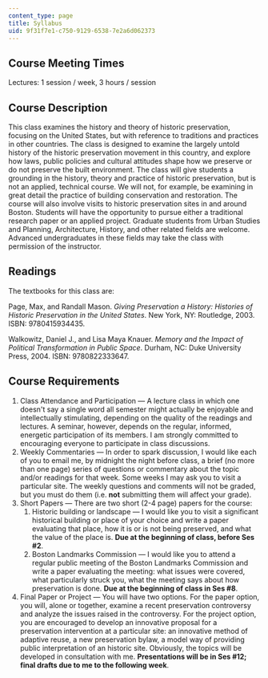 ```yaml
---
content_type: page
title: Syllabus
uid: 9f31f7e1-c750-9129-6538-7e2a6d062373
---
```


Course Meeting Times
--------------------

Lectures: 1 session / week, 3 hours / session

Course Description
------------------

This class examines the history and theory of historic preservation, focusing on the United States, but with reference to traditions and practices in other countries. The class is designed to examine the largely untold history of the historic preservation movement in this country, and explore how laws, public policies and cultural attitudes shape how we preserve or do not preserve the built environment. The class will give students a grounding in the history, theory and practice of historic preservation, but is not an applied, technical course. We will not, for example, be examining in great detail the practice of building conservation and restoration. The course will also involve visits to historic preservation sites in and around Boston. Students will have the opportunity to pursue either a traditional research paper or an applied project. Graduate students from Urban Studies and Planning, Architecture, History, and other related fields are welcome. Advanced undergraduates in these fields may take the class with permission of the instructor.

Readings
--------

The textbooks for this class are:

Page, Max, and Randall Mason. _Giving Preservation a History: Histories of Historic Preservation in the United States_. New York, NY: Routledge, 2003. ISBN: 9780415934435.

Walkowitz, Daniel J., and Lisa Maya Knauer. _Memory and the Impact of Political Transformation in Public Space_. Durham, NC: Duke University Press, 2004. ISBN: 9780822333647.

Course Requirements
-------------------

1.  Class Attendance and Participation — A lecture class in which one doesn't say a single word all semester might actually be enjoyable and intellectually stimulating, depending on the quality of the readings and lectures. A seminar, however, depends on the regular, informed, energetic participation of its members. I am strongly committed to encouraging everyone to participate in class discussions.
2.  Weekly Commentaries — In order to spark discussion, I would like each of you to email me, by midnight the night before class, a brief (no more than one page) series of questions or commentary about the topic and/or readings for that week. Some weeks I may ask you to visit a particular site. The weekly questions and comments will not be graded, but you must do them (i.e. **not** submitting them will affect your grade).
3.  Short Papers — There are two short (2-4 page) papers for the course:
    1.  Historic building or landscape — I would like you to visit a significant historical building or place of your choice and write a paper evaluating that place, how it is or is not being preserved, and what the value of the place is. **Due at the beginning of class, before Ses #2**.
    2.  Boston Landmarks Commission — I would like you to attend a regular public meeting of the Boston Landmarks Commission and write a paper evaluating the meeting: what issues were covered, what particularly struck you, what the meeting says about how preservation is done. **Due at the beginning of class in Ses #8**.
4.  Final Paper or Project — You will have two options. For the paper option, you will, alone or together, examine a recent preservation controversy and analyze the issues raised in the controversy. For the project option, you are encouraged to develop an innovative proposal for a preservation intervention at a particular site: an innovative method of adaptive reuse, a new preservation bylaw, a model way of providing public interpretation of an historic site. Obviously, the topics will be developed in consultation with me. **Presentations will be in Ses #12; final drafts due to me to the following week**.